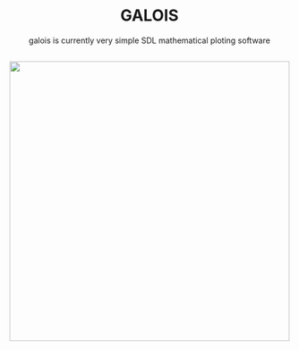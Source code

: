 <h1 align="center">GALOIS</h1>
    <p align="center">galois is currently very simple SDL mathematical ploting software
</p>

##
<p align="center">
    <img src="http://0x0.st/Hfqx.png" width="500px">
</p>
